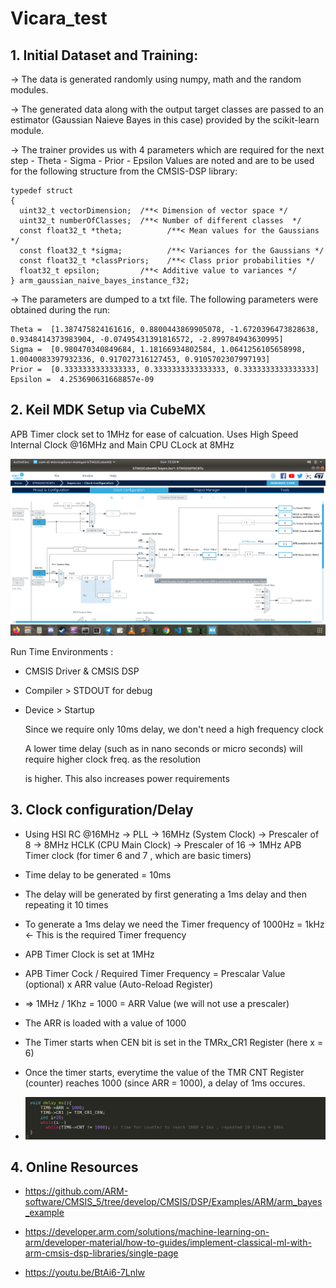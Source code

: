 # Vicara_test

## 1. Initial Dataset and Training:

-> The data is generated randomly using numpy, math and the random modules.

-> The generated data along with the output target classes are passed to an estimator (Gaussian Naieve Bayes in this case) provided by the scikit-learn module.  

-> The trainer provides us with 4 parameters which are required for the next step
	- Theta
	- Sigma
	- Prior
	- Epsilon
	Values are noted and are to be used for the following structure from the CMSIS-DSP library:
```
typedef struct
{
  uint32_t vectorDimension;  /**< Dimension of vector space */
  uint32_t numberOfClasses;  /**< Number of different classes  */
  const float32_t *theta;          /**< Mean values for the Gaussians */
  const float32_t *sigma;          /**< Variances for the Gaussians */
  const float32_t *classPriors;    /**< Class prior probabilities */
  float32_t epsilon;         /**< Additive value to variances */
} arm_gaussian_naive_bayes_instance_f32;
```
-> The parameters are dumped to a txt file. The following parameters were obtained during the run: 
```
Theta =  [1.387475824161616, 0.8800443869905078, -1.6720396473828638, 0.9348414373983904, -0.07495431391816572, -2.899784943630995]
Sigma =  [0.980470340849684, 1.18166934802584, 1.0641256105658998, 1.0040083397932336, 0.917027316127453, 0.9105702307997193]
Prior =  [0.3333333333333333, 0.3333333333333333, 0.3333333333333333]
Epsilon =  4.253690631668857e-09
```

## 2. Keil MDK Setup via CubeMX
	
APB Timer clock set to 1MHz for ease of calcuation. Uses High Speed Internal Clock @16MHz and Main CPU CLock at 8MHz

![alt text](https://github.com/VinodAntony/Vicara_test/blob/main/img.png?raw=true)


Run Time Environments : 

- CMSIS Driver & CMSIS DSP
						
- Compiler > STDOUT for debug

- Device > Startup 
	
	Since we require only 10ms delay, we don't need a high frequency clock 
	
	A lower time delay (such as in nano seconds or micro seconds) will require higher clock freq. as the resolution 

	is higher. This also increases power requirements



## 3. Clock configuration/Delay

- Using HSI RC @16MHz -> PLL -> 16MHz (System Clock) -> Prescaler of 8 -> 8MHz HCLK (CPU Main Clock) -> Prescaler of 16 -> 1MHz APB Timer clock (for timer 6 and 7 , which are basic timers)

- Time delay to be generated = 10ms 

- The delay will be generated by first generating a 1ms delay and then repeating it 10 times

- To generate a 1ms delay we need the Timer frequency of 1000Hz = 1kHz <- This is the required Timer frequency

- APB Timer Clock is set at 1MHz 

- APB Timer Cock / Required Timer Frequency = Prescalar Value (optional) x ARR value (Auto-Reload Register)

- => 1MHz / 1Khz = 1000 = ARR Value (we will not use a prescaler)

- The ARR is loaded with a value of 1000

- The Timer starts when CEN bit is set in the TMRx_CR1 Register (here x = 6)

- Once the timer starts, everytime the value of the TMR CNT Register (counter) reaches 1000 (since ARR = 1000), a delay of 1ms occures.

- ![alt text](https://github.com/VinodAntony/Vicara_test/blob/main/img1.png?raw=true)

## 4. Online Resources

- https://github.com/ARM-software/CMSIS_5/tree/develop/CMSIS/DSP/Examples/ARM/arm_bayes_example

- https://developer.arm.com/solutions/machine-learning-on-arm/developer-material/how-to-guides/implement-classical-ml-with-arm-cmsis-dsp-libraries/single-page

- https://youtu.be/BtAi6-7Lnlw





 



	



